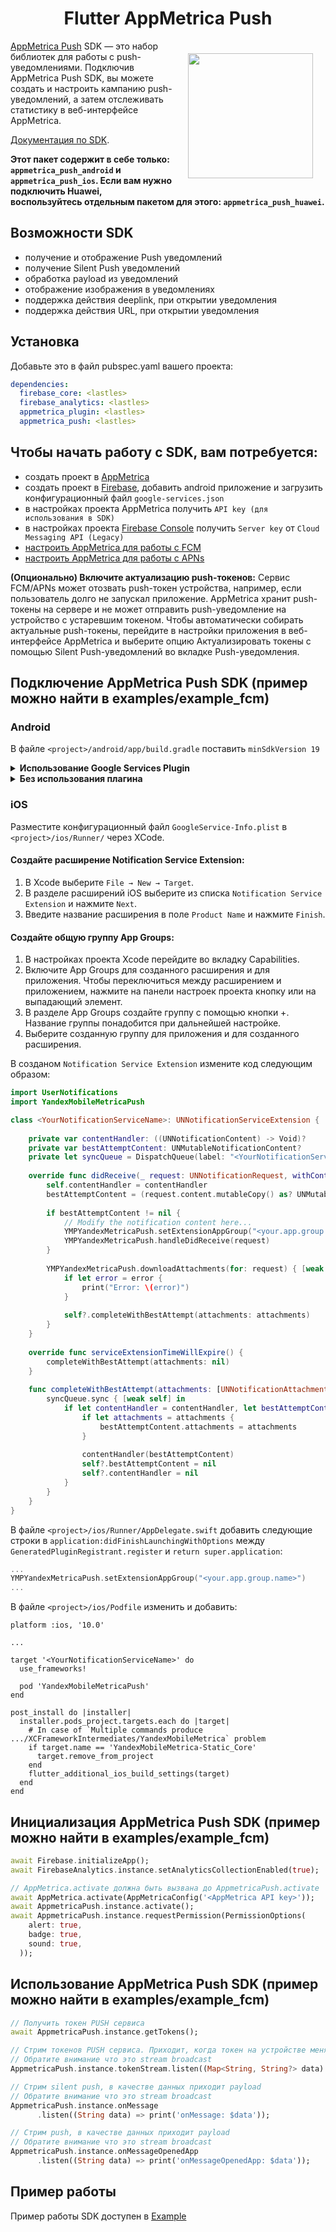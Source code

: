 <h1 align="center">Flutter AppMetrica Push</h1>

<a href="https://madbrains.ru/"><img src="https://firebasestorage.googleapis.com/v0/b/mad-brains-web.appspot.com/o/logo.png?alt=media" width="200" align="right" style="margin: 20px;"/></a>

[AppMetrica Push][appmetrica_push] SDK — это набор библиотек для работы с push-уведомлениями. Подключив AppMetrica Push SDK, вы можете создать и настроить кампанию push-уведомлений, а затем отслеживать статистику в веб-интерфейсе AppMetrica.

[Документация по SDK][appmetrica_documentation].

**Этот пакет содержит в себе только: `appmetrica_push_android` и `appmetrica_push_ios`. Если вам нужно подключить Huawei, воспользуйтесь отдельным пакетом для этого: `appmetrica_push_huawei`.**

## Возможности SDK

- получение и отображение Push уведомлений
- получение Silent Push уведомлений
- обработка payload из уведомлений
- отображение изображения в уведомлениях
- поддержка действия deeplink, при открытии уведомления
- поддержка действия URL, при открытии уведомления

## Установка

Добавьте это в файл pubspec.yaml вашего проекта:
```yaml
dependencies:
  firebase_core: <lastles>
  firebase_analytics: <lastles>
  appmetrica_plugin: <lastles>
  appmetrica_push: <lastles>
```

## Чтобы начать работу с SDK, вам потребуется:

- создать проект в [AppMetrica][appmetrica]
- создать проект в [Firebase][firebase], добавить android приложение и загрузить конфигурационный файл `google-services.json`
- в настройках проекта AppMetrica получить `API key (для использования в SDK)`
- в настройках проекта [Firebase Console][firebase] получить `Server key` от `Cloud Messaging API (Legacy)`
- [настроить AppMetrica для работы с FCM][appmetrica_android_setup]
- [настроить AppMetrica для работы с APNs][appmetrica_ios_setup]

**(Опционально) Включите актуализацию push-токенов:** Сервис FCM/APNs может отозвать push-токен устройства, например, если пользователь долго не запускал приложение. AppMetrica хранит push-токены на сервере и не может отправить push-уведомление на устройство с устаревшим токеном. Чтобы автоматически собирать актуальные push-токены, перейдите в настройки приложения в веб-интерфейсе AppMetrica и выберите опцию Актуализировать токены с помощью Silent Push-уведомлений во вкладке Push-уведомления.

## Подключение AppMetrica Push SDK (пример можно найти в examples/example_fcm)

### Android

В файле `<project>/android/app/build.gradle` поставить `minSdkVersion 19`

<details><summary><b>Использование Google Services Plugin</b></summary>
Разместите конфигурационный файл <code>google-services.json</code> в каталоге модуля проекта (<code>"<project>/android/app"</code>).</br>

В файле <code>"<project>/android/build.gradle"</code> добавить:
<pre><code data-code-language="gradle">
buildscript {
  dependencies {
    ...
    classpath 'com.google.gms:google-services:4.3.13'
  }
}
</code></pre>

В файле <code>"<project>/android/app/build.gradle"</code> добавить:
<pre><code data-code-language="gradle">
...
apply plugin: 'com.google.gms.google-services'
</code></pre>
</details>

<details><summary><b>Без использования плагина</b></summary>
Внесите изменения в элемент <code>application</code> файла <code>AndroidManifest.xml</code>:
<pre><code data-code-language="xml">
&lt;meta-data android:name="ymp_firebase_default_app_id" android:value="APP_ID"/>
&lt;meta-data android:name="ymp_gcm_default_sender_id" android:value="number:SENDER_ID"/>
&lt;meta-data android:name="ymp_firebase_default_api_key" android:value="API_KEY"/>
&lt;meta-data android:name="ymp_firebase_default_project_id" android:value="PROJECT_ID"/>
</code></pre>
<p><code>APP_ID</code> — идентификатор приложения в Firebase. Его можно узнать в консоли Firebase: перейдите в Настройки проекта. В разделе Ваши приложения скопируйте значение поля Идентификатор приложения.</p>
<p><code>SENDER_ID</code> — уникальный идентификатор отправителя в Firebase. Его можно узнать в консоли Firebase: перейдите во вкладку Настройки проекта → Cloud Messaging и скопируйте значение поля Идентификатор отправителя.</p>
<p><code>API_KEY</code> — ключ приложения в Firebase. Его можно найти в поле current_key файла google-services.json. Файл можно скачать из консоли Firebase.</p>
<p><code>PROJECT_ID</code> — id приложения в Firebase. Его можно найти в поле project_id файла google-services.json. Файл можно скачать из консоли Firebase.</p>
</details>

### iOS

Разместите конфигурационный файл `GoogleService-Info.plist` в `<project>/ios/Runner/` через XCode.

#### Создайте расширение Notification Service Extension:
1. В Xcode выберите `File → New → Target`.
2. В разделе расширений iOS выберите из списка `Notification Service Extension` и нажмите `Next`.
3. Введите название расширения в поле `Product Name` и нажмите `Finish`.

#### Cоздайте общую группу App Groups:
1. В настройках проекта Xcode перейдите во вкладку Capabilities.
2. Включите App Groups для созданного расширения и для приложения. Чтобы переключиться между расширением и приложением, нажмите на панели настроек проекта кнопку или на выпадающий элемент.
3. В разделе App Groups создайте группу с помощью кнопки +. Название группы понадобится при дальнейшей настройке.
4. Выберите созданную группу для приложения и для созданного расширения.

В созданом `Notification Service Extension` измените код следующим образом:

```swift
import UserNotifications
import YandexMobileMetricaPush

class <YourNotificationServiceName>: UNNotificationServiceExtension {
    
    private var contentHandler: ((UNNotificationContent) -> Void)?
    private var bestAttemptContent: UNMutableNotificationContent?
    private let syncQueue = DispatchQueue(label: "<YourNotificationServiceName>.syncQueue")
    
    override func didReceive(_ request: UNNotificationRequest, withContentHandler contentHandler: @escaping (UNNotificationContent) -> Void) {
        self.contentHandler = contentHandler
        bestAttemptContent = (request.content.mutableCopy() as? UNMutableNotificationContent)
        
        if bestAttemptContent != nil {
            // Modify the notification content here...
            YMPYandexMetricaPush.setExtensionAppGroup("<your.app.group.name>")
            YMPYandexMetricaPush.handleDidReceive(request)
        }
        
        YMPYandexMetricaPush.downloadAttachments(for: request) { [weak self] attachments, error in
            if let error = error {
                print("Error: \(error)")
            }
            
            self?.completeWithBestAttempt(attachments: attachments)
        }
    }
    
    override func serviceExtensionTimeWillExpire() {
        completeWithBestAttempt(attachments: nil)
    }
    
    func completeWithBestAttempt(attachments: [UNNotificationAttachment]?) {
        syncQueue.sync { [weak self] in
            if let contentHandler = contentHandler, let bestAttemptContent = bestAttemptContent {
                if let attachments = attachments {
                    bestAttemptContent.attachments = attachments
                }
                
                contentHandler(bestAttemptContent)
                self?.bestAttemptContent = nil
                self?.contentHandler = nil
            }
        }
    }
}
```

В файле `<project>/ios/Runner/AppDelegate.swift` добавить следующие строки в `application:didFinishLaunchingWithOptions` между `GeneratedPluginRegistrant.register` и `return super.application`:

```swift
...
YMPYandexMetricaPush.setExtensionAppGroup("<your.app.group.name>")
...
```

В файле `<project>/ios/Podfile` изменить и добавить:

```Podfile
platform :ios, '10.0'

...

target '<YourNotificationServiceName>' do
  use_frameworks!
  
  pod 'YandexMobileMetricaPush'
end

post_install do |installer|
  installer.pods_project.targets.each do |target|
    # In case of `Multiple commands produce .../XCFrameworkIntermediates/YandexMobileMetrica` problem
    if target.name == 'YandexMobileMetrica-Static_Core'
      target.remove_from_project
    end
    flutter_additional_ios_build_settings(target)
  end
end
```

## Инициализация AppMetrica Push SDK (пример можно найти в examples/example_fcm)

```dart
await Firebase.initializeApp();
await FirebaseAnalytics.instance.setAnalyticsCollectionEnabled(true);

// AppMetrica.activate должна быть вызвана до AppmetricaPush.activate
await AppMetrica.activate(AppMetricaConfig('<AppMetrica API key>'));
await AppmetricaPush.instance.activate();
await AppmetricaPush.instance.requestPermission(PermissionOptions(
    alert: true,
    badge: true,
    sound: true,
  ));
```

## Использование AppMetrica Push SDK (пример можно найти в examples/example_fcm)

```dart
// Получить токен PUSH сервиса
await AppmetricaPush.instance.getTokens();

// Стрим токенов PUSH сервиса. Приходит, когда токен на устройстве меняется
// Обратите внимание что это stream broadcast
AppmetricaPush.instance.tokenStream.listen((Map<String, String?> data) => print('token: $data'));

// Стрим silent push, в качестве данных приходит payload
// Обратите внимание что это stream broadcast
AppmetricaPush.instance.onMessage
      .listen((String data) => print('onMessage: $data'));

// Стрим push, в качестве данных приходит payload
// Обратите внимание что это stream broadcast
AppmetricaPush.instance.onMessageOpenedApp
      .listen((String data) => print('onMessageOpenedApp: $data'));
```

## Пример работы

Пример работы SDK доступен в [Example][example_fcm]

[appmetrica]: https://appmetrica.yandex.ru/
[appmetrica_push]: https://appmetrica.yandex.ru/about/push-campaigns
[appmetrica_documentation]: https://appmetrica.yandex.ru/docs/mobile-sdk-dg/push/push-about.html
[firebase]: https://console.firebase.google.com/
[appmetrica_android_setup]: https://appmetrica.yandex.ru/docs/mobile-sdk-dg/push/android-settings.html#firebase
[appmetrica_ios_setup]: https://appmetrica.yandex.ru/docs/mobile-sdk-dg/push/ios-settings.html
[example_fcm]: https://github.com/MadBrains/AppMetrica-Push-Flutter/tree/main/examples/example_fcm